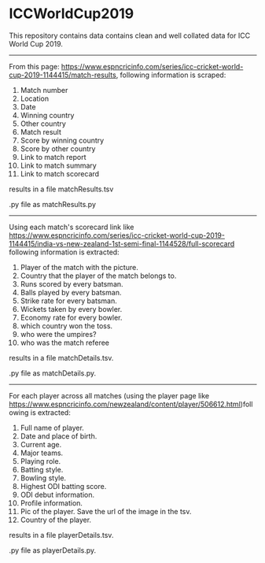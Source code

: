 # ICCWorldCup2019
This repository contains data contains clean and well collated data for ICC World Cup 2019.

----------------------------------------------------------------------------------------------------------------

From this page: https://www.espncricinfo.com/series/icc-cricket-world-cup-2019-1144415/match-results, following information is scraped:
1. Match number
2. Location
3. Date
4. Winning country
5. Other country
6. Match result
7. Score by winning country
8. Score by other country
9. Link to match report
10. Link to match summary
11. Link to match scorecard

results in a file matchResults.tsv 

.py file as matchResults.py

----------------------------------------------------------------------------------------------------------------

Using each match's scorecard link like https://www.espncricinfo.com/series/icc-cricket-world-cup-2019-1144415/india-vs-new-zealand-1st-semi-final-1144528/full-scorecard following information is extracted:
1. Player of the match with the picture.
2. Country that the player of the match belongs to.
3. Runs scored by every batsman. 
4. Balls played by every batsman.
5. Strike rate for every batsman.
6. Wickets taken by every bowler.
7. Economy rate for every bowler.
8. which country won the toss.
9. who were the umpires?
10. who was the match referee

results in a file matchDetails.tsv. 

.py file as matchDetails.py. 

----------------------------------------------------------------------------------------------------------------

For each player across all matches (using the player page like https://www.espncricinfo.com/newzealand/content/player/506612.html)following is extracted:
1. Full name of player.
2. Date and place of birth.
3. Current age.
4. Major teams.
5. Playing role.
5. Batting style.
6. Bowling style.
7. Highest ODI batting score.
8. ODI debut information.
9. Profile information.
10. Pic of the player. Save the url of the image in the tsv. 
11. Country of the player.

results in a file playerDetails.tsv. 

.py file as playerDetails.py. 
